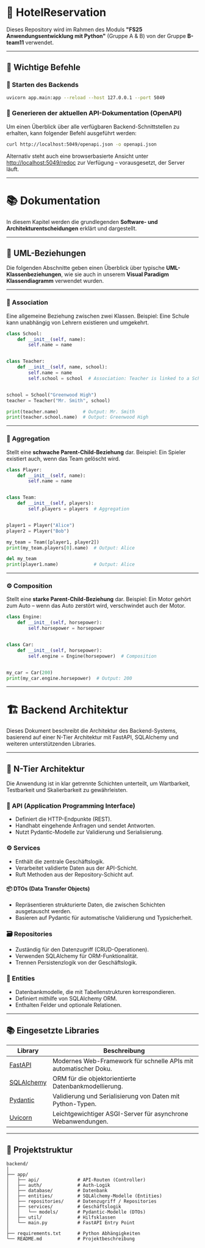 
# 🏨 HotelReservation

Dieses Repository wird im Rahmen des Moduls **"FS25 Anwendungsentwicklung mit Python"** (Gruppe A & B) von der Gruppe **B-team11** verwendet.

---

## 🚀 Wichtige Befehle

### 🔧 Starten des Backends

```bash
uvicorn app.main:app --reload --host 127.0.0.1 --port 5049
```

### 📄 Generieren der aktuellen API-Dokumentation (OpenAPI)

Um einen Überblick über alle verfügbaren Backend-Schnittstellen zu erhalten, kann folgender Befehl ausgeführt werden:

```bash
curl http://localhost:5049/openapi.json -o openapi.json
```

Alternativ steht auch eine browserbasierte Ansicht unter [http://localhost:5049/redoc](http://localhost:5049/redoc) zur Verfügung – vorausgesetzt, der Server läuft.

---

# 📚 Dokumentation

In diesem Kapitel werden die grundlegenden **Software- und Architekturentscheidungen** erklärt und dargestellt.

---

## 🧩 UML-Beziehungen

Die folgenden Abschnitte geben einen Überblick über typische **UML-Klassenbeziehungen**, wie sie auch in unserem **Visual Paradigm Klassendiagramm** verwendet wurden.

---

### 🔗 Association

Eine allgemeine Beziehung zwischen zwei Klassen. Beispiel: Eine Schule kann unabhängig von Lehrern existieren und umgekehrt.

```python
class School:
    def __init__(self, name):
        self.name = name


class Teacher:
    def __init__(self, name, school):
        self.name = name
        self.school = school  # Association: Teacher is linked to a School


school = School("Greenwood High")
teacher = Teacher("Mr. Smith", school)

print(teacher.name)         # Output: Mr. Smith
print(teacher.school.name)  # Output: Greenwood High
```

---

### 🧺 Aggregation

Stellt eine **schwache Parent-Child-Beziehung** dar. Beispiel: Ein Spieler existiert auch, wenn das Team gelöscht wird.

```python
class Player:
    def __init__(self, name):
        self.name = name


class Team:
    def __init__(self, players):
        self.players = players  # Aggregation


player1 = Player("Alice")
player2 = Player("Bob")

my_team = Team([player1, player2])
print(my_team.players[0].name)  # Output: Alice

del my_team
print(player1.name)             # Output: Alice
```

---

### ⚙️ Composition

Stellt eine **starke Parent-Child-Beziehung** dar. Beispiel: Ein Motor gehört zum Auto – wenn das Auto zerstört wird, verschwindet auch der Motor.

```python
class Engine:
    def __init__(self, horsepower):
        self.horsepower = horsepower


class Car:
    def __init__(self, horsepower):
        self.engine = Engine(horsepower)  # Composition


my_car = Car(200)
print(my_car.engine.horsepower)  # Output: 200
```

---
# 🏗️ Backend Architektur

Dieses Dokument beschreibt die Architektur des Backend-Systems, basierend auf einer N-Tier Architektur mit FastAPI, SQLAlchemy und weiteren unterstützenden Libraries.

---

## 🔄 N-Tier Architektur

Die Anwendung ist in klar getrennte Schichten unterteilt, um Wartbarkeit, Testbarkeit und Skalierbarkeit zu gewährleisten.

### 📍 API (Application Programming Interface)

- Definiert die HTTP-Endpunkte (REST).
- Handhabt eingehende Anfragen und sendet Antworten.
- Nutzt Pydantic-Modelle zur Validierung und Serialisierung.

### ⚙️ Services

- Enthält die zentrale Geschäftslogik.
- Verarbeitet validierte Daten aus der API-Schicht.
- Ruft Methoden aus der Repository-Schicht auf.

#### 📦 DTOs (Data Transfer Objects)

- Repräsentieren strukturierte Daten, die zwischen Schichten ausgetauscht werden.
- Basieren auf Pydantic für automatische Validierung und Typsicherheit.

### 🗃️ Repositories

- Zuständig für den Datenzugriff (CRUD-Operationen).
- Verwenden SQLAlchemy für ORM-Funktionalität.
- Trennen Persistenzlogik von der Geschäftslogik.

### 🧬 Entities

- Datenbankmodelle, die mit Tabellenstrukturen korrespondieren.
- Definiert mithilfe von SQLAlchemy ORM.
- Enthalten Felder und optionale Relationen.

---

## 📚 Eingesetzte Libraries

| Library     | Beschreibung                                                                 |
|-------------|------------------------------------------------------------------------------|
| [FastAPI](https://fastapi.tiangolo.com/)     | Modernes Web-Framework für schnelle APIs mit automatischer Doku.      |
| [SQLAlchemy](https://www.sqlalchemy.org/)    | ORM für die objektorientierte Datenbankmodellierung.                 |
| [Pydantic](https://docs.pydantic.dev/latest/) | Validierung und Serialisierung von Daten mit Python-Typen.          |
| [Uvicorn](https://www.uvicorn.org/)          | Leichtgewichtiger ASGI-Server für asynchrone Webanwendungen.        |

---

## 📁 Projektstruktur

```text
backend/
│
├── app/
│   ├── api/              # API-Routen (Controller)
│   ├── auth/             # Auth-Logik
│   ├── database/         # Datenbank
│   ├── entities/         # SQLAlchemy-Modelle (Entities)
│   ├── repositories/     # Datenzugriff / Repositories
│   ├── services/         # Geschäftslogik
│   │   └── models/       # Pydantic-Modelle (DTOs)
│   ├── util/             # Hilfsklassen
│   └── main.py           # FastAPI Entry Point
│
├── requirements.txt      # Python Abhängigkeiten
└── README.md             # Projektbeschreibung
